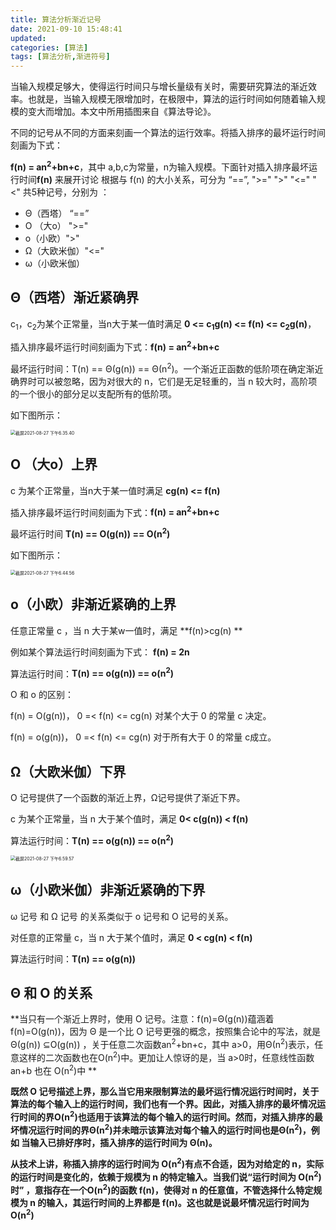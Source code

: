 ```yaml
---
title: 算法分析渐近记号
date: 2021-09-10 15:48:41
updated:
categories: [算法]
tags: [算法分析,渐进符号]
---
```

当输入规模足够大，使得运行时间只与增长量级有关时，需要研究算法的渐近效率。也就是，当输入规模无限增加时，在极限中，算法的运行时间如何随着输入规模的变大而增加。本文中所用插图来自《算法导论》。

不同的记号从不同的方面来刻画一个算法的运行效率。将插入排序的最坏运行时间刻画为下式：
<!-- more -->
**f(n) = an<sup>2</sup>+bn+c**，其中 a,b,c为常量，n为输入规模。下面针对插入排序最坏运行时间**f(n)** 来展开讨论
根据与 f(n) 的大小关系，可分为 “==”, ">=" ">" "<=" "<" 共5种记号，分别为 ：

* Θ（西塔） “==”
* O （大o） ">=" 
* o（小欧）">"
* Ω（大欧米伽）"<="
* ω（小欧米伽）

## Θ（西塔）渐近紧确界 

 c<sub>1</sub>，c<sub>2</sub>为某个正常量，当n大于某一值时满足 **0 <= c<sub>1</sub>g(n) <=  f(n) <= c<sub>2</sub>g(n)**，

插入排序最坏运行时间刻画为下式：**f(n) = an<sup>2</sup>+bn+c**

最坏运行时间：T(n) == Θ(g(n)) == Θ(n<sup>2</sup>)。一个渐近正函数的低阶项在确定渐近确界时可以被忽略，因为对很大的 n，它们是无足轻重的，当 n 较大时，高阶项的一个很小的部分足以支配所有的低阶项。

如下图所示：

<img src="https://wangjun-1257394474.cos.ap-beijing.myqcloud.com/uPic/%E6%88%AA%E5%B1%8F2021-08-27%20%E4%B8%8B%E5%8D%886.35.40.png" alt="截屏2021-08-27 下午6.35.40" style="zoom:50%;" />



## O （大o）上界

c 为某个正常量，当n大于某一值时满足   **cg(n) <=  f(n)**

插入排序最坏运行时间刻画为下式：**f(n) = an<sup>2</sup>+bn+c**

最坏运行时间 **T(n) == O(g(n)) == O(n<sup>2</sup>)**

如下图所示：

<img src="https://wangjun-1257394474.cos.ap-beijing.myqcloud.com/uPic/%E6%88%AA%E5%B1%8F2021-08-27%20%E4%B8%8B%E5%8D%886.44.56.png" alt="截屏2021-08-27 下午6.44.56" style="zoom:50%;" />



## o（小欧）非渐近紧确的上界

任意正常量 c ，当 n 大于某w一值时，满足 **f(n)>cg(n) **

例如某个算法运行时间刻画为下式： **f(n) = 2n**

算法运行时间：**T(n) == o(g(n)) == o(n<sup>2</sup>)**



O 和 o 的区别：

f(n) = O(g(n))，  0 =< f(n) <= cg(n) 对某个大于 0 的常量 c 决定。

f(n) = o(g(n))， 0 =< f(n) <= cg(n) 对于所有大于 0 的常量 c成立。



## Ω（大欧米伽）下界

O 记号提供了一个函数的渐近上界，Ω记号提供了渐近下界。

c 为某个正常量，当 n 大于某个值时，满足 **0< c(g(n)) < f(n)**

算法运行时间：**T(n) == o(g(n)) == o(n<sup>2</sup>)**



<img src="https://wangjun-1257394474.cos.ap-beijing.myqcloud.com/uPic/%E6%88%AA%E5%B1%8F2021-08-27%20%E4%B8%8B%E5%8D%886.59.57.png" alt="截屏2021-08-27 下午6.59.57" style="zoom:50%;" />

## ω（小欧米伽）非渐近紧确的下界

ω 记号 和 Ω 记号 的关系类似于 o 记号和 O 记号的关系。

对任意的正常量 c，当 n 大于某个值时，满足   **0 < cg(n) < f(n)**

算法运行时间：**T(n) == o(g(n))**



## Θ 和 O 的关系

**当只有一个渐近上界时，使用 O 记号。注意：f(n)=Θ(g(n))蕴涵着f(n)=O(g(n))，因为 Θ 是一个比 O 记号更强的概念，按照集合论中的写法，就是 Θ(g(n)) ⊆O(g(n)) ，关于任意二次函数an<sup>2</sup>+bn+c，其中 a>0，用Θ(n<sup>2</sup>)表示，任意这样的二次函数也在O(n<sup>2</sup>)中。更加让人惊讶的是，当 a>0时，任意线性函数 an+b 也在 O(n<sup>2</sup>)中   **

**既然 O 记号描述上界，那么当它用来限制算法的最坏运行情况运行时间时，关于算法的每个输入上的运行时间，我们也有一个界。因此，对插入排序的最坏情况运行时间的界O(n<sup>2</sup>)也适用于该算法的每个输入的运行时间。然而，对插入排序的最坏情况运行时间的界Θ(n<sup>2</sup>)并未暗示该算法对每个输入的运行时间也是Θ(n<sup>2</sup>)，例如 当输入已排好序时，插入排序的运行时间为 Θ(n)。**

**从技术上讲，称插入排序的运行时间为 O(n<sup>2</sup>)有点不合适，因为对给定的 n，实际的运行时间是变化的，依赖于规模为 n 的特定输入。当我们说“运行时间为  O(n<sup>2</sup>) 时” ，意指存在一个O(n<sup>2</sup>)的函数 f(n)，使得对 n 的任意值，不管选择什么特定规模为 n 的输入，其运行时间的上界都是 f(n)。这也就是说最坏情况运行时间为  O(n<sup>2</sup>)**




